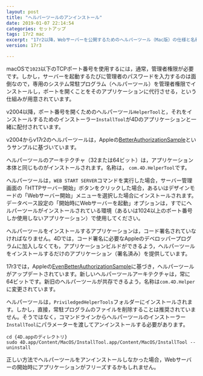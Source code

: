 ```yaml
---
layout: post
title: "ヘルパーツールのアンインストール"
date: 2019-01-07 22:14:54
categories: セットアップ
tags: 17r2 mac
excerpt: "17r2以降，Webサーバーを公開するためのヘルパーツール（Mac版）の仕様と名称が変更されています。旧バージョン（v2004以降すべての32ビット版）のヘルパーツールが正しい方法でアンインストールされていない場合，Webサーバーの公開で競合が発生するかもしれません。"
version: 17r3

---
```


macOSで``1023``以下のTCPポート番号を使用するには，通常，管理者権限が必要です。しかし，サーバーを起動するたびに管理者のパスワードを入力するのは面倒なので，専用のシステム常駐プログラム（ヘルパーツール）を管理者権限でインストールし，ポートを開くことをそのアプリケーションに代行させる，という仕組みが用意されています。

v2004以降，ポート番号を開くためのヘルパーツール``HelperTool``と，それをインストールするためのインストーラー``InstallTool``が4Dのアプリケーションと一緒に配付されています。

v2004からv17r2のヘルパーツールは，Appleの[BetterAuthorizationSample](https://developer.apple.com/legacy/library/samplecode/BetterAuthorizationSample/Introduction/Intro.html)というサンプルに基づいています。

ヘルパーツールのアーキテクチャ（32または64ビット）は，アプリケーション本体と同じものがインストールされます。名称は， ``com.4D.HelperTool``です。

ヘルパーツールは，``WEB START SERVER``コマンドを実行した場合，サーバー管理画面の「HTTPサーバー開始」ボタンをクリックした場合，あるいはデザインモードの「Webサーバー開始」メニューを選択した場合にインストールされます。データベース設定の「開始時にWebサーバーを起動」オプションは，すでにヘルパーツールがインストールされている環境（あるいは1024以上のポート番号しか使用しないアプリケーション）で使用してください。

ヘルパーツールをインストールするアプリケーションは，コード署名されていなければなりません。4Dでは，コード署名に必要なAppleのデベロッパープログラムに加入しなくても，アプリケーションビルドができるよう，ヘルパーツールをインストールするだけのアプリケーション（署名済み）を提供しています。

17r3では，Appleの[EvenBetterAuthorizationSample](https://developer.apple.com/library/content/samplecode/EvenBetterAuthorizationSample/Introduction/Intro.html)に基づき，ヘルパーツールがアップデートされています。新しいヘルパーツールアーキテクチャは，常に64ビットです。新旧のヘルパーツールが共存できるよう，名称は``com.4D.Helper``に変更されています。

ヘルパーツールは，``PriviledgedHelperTools``フォルダーにインストールされます。しかし，直接，常駐プログラムのファイルを削除することは推奨されていません。そうではなく，コマンドラインからヘルパーツールのインストーラー``InstallTool``にパラメーターを渡してアンインストールする必要があります。

```
cd {4D.appのディレクトリ}
sudo 4D.app/Content/MacOS/InstallTool.app/Content/MacOS/InstallTool --uninstall
```

正しい方法でヘルパーツールをアンインストールしなかった場合，Webサーバーの開始時にアプリケーションがフリーズするかもしれません。
